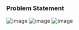 ### Problem Statement

![image](https://user-images.githubusercontent.com/36649115/40634118-5c35ecbe-62a8-11e8-9f98-41aede10daa8.png)
![image](https://user-images.githubusercontent.com/36649115/40634154-7ac35086-62a8-11e8-8f7f-65fab6932837.png)
![image](https://user-images.githubusercontent.com/36649115/40634169-88bf24da-62a8-11e8-9d38-e870af1e6a86.png)
